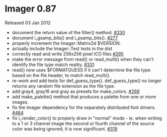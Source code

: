 # Imager 0.87

Released 03 Jan 2012

- document the return value of the filter() method. [#330](https://github.com/tonycoz/imager/issues/330) 
- document i_gsamp_bits() and i_psamp_bits(). [#277](https://github.com/tonycoz/imager/issues/277) 
- properly increment the Imager::Matrix2d $VERSION. 
- actually include the Imager::Test tests in the dist 
- correctly read and write 256x256 pixel ICO files [#295](https://github.com/tonycoz/imager/issues/295) 
- make the error message from read() or read_multi() when they can't identify the file type match reality. [#331](https://github.com/tonycoz/imager/issues/331) 
- read() now uses $FORMATGUESS if it can't determine the file type based on the file header, to match read_multi(). 
- re-work and add tests for def_guess_type(). def_guess_type() no longer returns any random file extension as the file type. 
- add gray4, gray16 and gray as presets for make_colors. [#269](https://github.com/tonycoz/imager/issues/269) 
- add make_palette() method that produces a palette from one or more images. 
- fix the Imager dependency for the separately distributed font drivers. [#464](https://github.com/tonycoz/imager/issues/464) 
- fix i_render_color() to properly draw in "normal" mode - ie. when writing to a 1 or 3 channel image the second or fourth channel of the source color was being ignored, it is now significant. [#319](https://github.com/tonycoz/imager/issues/319)